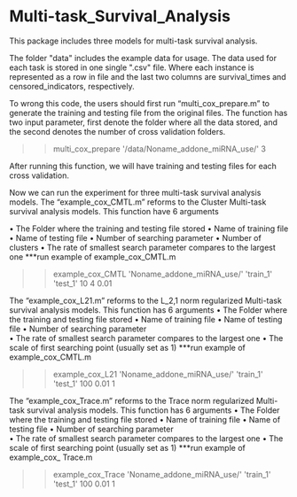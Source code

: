 # Multi-task_Survival_Analysis
This package includes three models for multi-task survival analysis.

The folder "data" includes the example data for usage. The data used for each task is stored in one single ".csv" file. Where each instance is represented as a row in file and the last two columns are survival_times and censored_indicators, respectively. 

To wrong this code, the users should first run “multi_cox_prepare.m” to generate the training and testing file from the original files. The function has two input parameter, first denote the folder where all the data stored, and the second denotes the number of cross validation folders. 

>> multi_cox_prepare '/data/Noname_addone_miRNA_use/' 3

After running this function, we will have training and testing files for each cross validation.

Now we can run the experiment for three multi-task survival analysis models.
The “example_cox_CMTL.m” reforms to the Cluster Multi-task survival analysis models. This function have 6 arguments

•	The Folder where the training and testing file stored
•	Name of training file
•	Name of testing file
•	Number of searching parameter
•	Number of clusters
•	The rate of smallest search parameter compares to the largest one 
***run example of example_cox_CMTL.m
>> example_cox_CMTL 'Noname_addone_miRNA_use/' 'train_1' 'test_1' 10 4 0.01

The “example_cox_L21.m” reforms to the L_2,1 norm regularized Multi-task survival analysis models. This function has 6 arguments
•	The Folder where the training and testing file stored
•	Name of training file
•	Name of testing file
•	Number of searching parameter  
•	The rate of smallest search parameter compares to the largest one 
•	The scale of first searching point (usually set as 1)
***run example of example_cox_CMTL.m
>> example_cox_L21 'Noname_addone_miRNA_use/' 'train_1' 'test_1' 100 0.01 1


The “example_cox_Trace.m” reforms to the Trace norm regularized Multi-task survival analysis models. This function has 6 arguments
•	The Folder where the training and testing file stored
•	Name of training file
•	Name of testing file
•	Number of searching parameter  
•	The rate of smallest search parameter compares to the largest one 
•	The scale of first searching point (usually set as 1)
***run example of example_cox_ Trace.m
>> example_cox_Trace 'Noname_addone_miRNA_use/' 'train_1' 'test_1' 100 0.01 1
